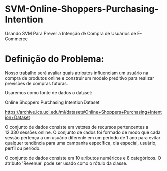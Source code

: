 # SVM-Online-Shoppers-Purchasing-Intention
Usando SVM Para Prever a Intenção de Compra de Usuários de E-Commerce


# Definição do Problema:
Nosso trabalho será avaliar quais atributos influenciam um usuário na compra de produtos online e construir um modelo preditivo para realizar previsões de compras futuras.

Usaremos como fonte de dados o dataset:

Online Shoppers Purchasing Intention Dataset

https://archive.ics.uci.edu/ml/datasets/Online+Shoppers+Purchasing+Intention+Dataset

O conjunto de dados consiste em vetores de recursos pertencentes a 12.330 sessões online. O conjunto de dados foi formado de modo que cada sessão pertença a um usuário diferente em um período de 1 ano para evitar qualquer tendência para uma campanha específica, dia especial, usuário, perfil ou período.

O conjunto de dados consiste em 10 atributos numéricos e 8 categóricos. O atributo 'Revenue' pode ser usado como o rótulo da classe.
